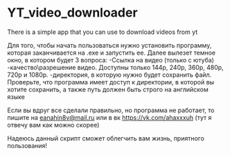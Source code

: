 # YT_video_downloader
There is a simple app that you can use to download videos from yt


Для того, чтобы начать пользоваться нужно установить программу, которая заканчивается на .exe и запустить ее. 
Далее вылезет темное окно, в котором будет 3 вопроса:
  -Ссылка на видео (только с ютуба)
  -качество\разрешение видео. Доступны только 144p, 240p, 360p, 480p, 720p и 1080p.
  -директория, в которую нужно будет сохранить файл. Проверьте, что программа имеет доступ к директории, в которой вы хотите сохранить, а также путь должен быть 
  строго на английском языке
  
Если вы вдруг все сделали правильно, но программа не работает, то пишите на eanahin8v@mail.ru или в вк https://vk.com/ahaxxxuh (тут я отвечу вам как можно скорее)


Надеюсь данный скрипт сможет облегчить вам жизнь, приятного пользования!
  
